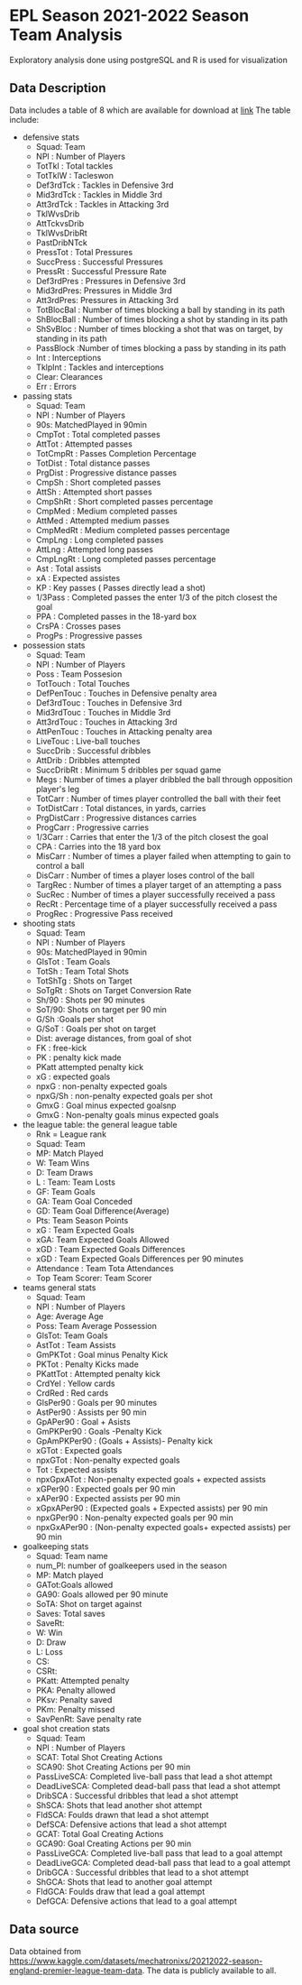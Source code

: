 # EPL Season 2021-2022 Season Team Analysis
Exploratory analysis done using postgreSQL and R is used for visualization

## Data Description
Data includes a table of 8 which are available for download at [link]()
The table include:
- defensive stats
  - Squad: Team
  - NPl : Number of Players
  - TotTkl : Total tackles
  - TotTklW : Tacleswon
  - Def3rdTck : Tackles in Defensive 3rd
  - Mid3rdTck : Tackles in Middle 3rd
  - Att3rdTck : Tackles in Attacking 3rd
  - TklWvsDrib
  - AttTckvsDrib
  - TklWvsDribRt
  - PastDribNTck
  - PressTot : Total Pressures
  - SuccPress : Successful Pressures
  - PressRt : Successful Pressure Rate
  - Def3rdPres : Pressures in Defensive 3rd
  - Mid3rdPres: Pressures in Middle 3rd
  - Att3rdPres: Pressures in Attacking 3rd
  - TotBlocBal : Number of times blocking a ball by standing in its path
  - ShBlocBall : Number of times blocking a shot by standing in its path
  - ShSvBloc : Number of times blocking a shot that was on target, by standing in its path
  - PassBlock :Number of times blocking a pass by standing in its path
  - Int : Interceptions
  - TklpInt : Tackles and interceptions
  - Clear: Clearances
  - Err : Errors
- passing  stats
  - Squad: Team
  - NPl : Number of Players
  - 90s: MatchedPlayed in 90min
  - CmpTot : Total completed passes
  - AttTot : Attempted passes
  - TotCmpRt : Passes Completion Percentage
  - TotDist : Total distance passes
  - PrgDist : Progressive distance passes
  - CmpSh : Short completed passes
  - AttSh : Attempted short passes
  - CmpShRt : Short completed passes percentage
  - CmpMed : Medium completed passes
  - AttMed : Attempted medium passes
  - CmpMedRt : Medium completed passes percentage
  - CmpLng : Long completed passes
  - AttLng : Attempted long passes
  - CmpLngRt : Long completed passes percentage
  - Ast : Total assists
  - xA : Expected assistes
  - KP : Key passes ( Passes directly lead a shot)
  - 1/3Pass : Completed passes the enter 1/3 of the pitch closest the goal
  - PPA : Completed passes in the 18-yard box
  - CrsPA : Crosses pases
  - ProgPs : Progressive passes
- possession stats
  - Squad: Team
  - NPl : Number of Players
  - Poss : Team Possesion
  - TotTouch : Total Touches
  - DefPenTouc : Touches in Defensive penalty area
  - Def3rdTouc : Touches in Defensive 3rd
  - Mid3rdTouc : Touches in Middle 3rd
  - Att3rdTouc : Touches in Attacking 3rd
  - AttPenTouc : Touches in Attacking penalty area
  - LiveTouc : Live-ball touches
  - SuccDrib : Successful dribbles
  - AttDrib : Dribbles attempted
  - SuccDribRt : Minimum 5 dribbles per squad game
  - Megs : Number of times a player dribbled the ball through opposition player's leg
  - TotCarr : Number of times player controlled the ball with their feet
  - TotDistCarr : Total distances, in yards, carries
  - PrgDistCarr : Progressive distances carries
  - ProgCarr : Progressive carries
  - 1/3Carr : Carries that enter the 1/3 of the pitch closest the goal
  - CPA : Carries into the 18 yard box
  - MisCarr : Number of times a player failed when attempting to gain to control a ball
  - DisCarr : Number of times a player loses control of the ball
  - TargRec : Number of times a player target of an attempting a pass
  - SucRec : Number of times a player successfully received a pass
  - RecRt : Percentage time of a player successfully received a pass
  - ProgRec : Progressive Pass received
- shooting stats
  - Squad: Team
  - NPl : Number of Players
  - 90s: MatchedPlayed in 90min
  - GlsTot : Team Goals
  - TotSh : Team Total Shots
  - TotShTg : Shots on Target
  - SoTgRt : Shots on Target Conversion Rate
  - Sh/90 : Shots per 90 minutes
  - SoT/90: Shots on target per 90 min
  - G/Sh :Goals per shot
  - G/SoT : Goals per shot on target
  - Dist: average distances, from goal of shot
  - FK : free-kick
  - PK : penalty kick made
  - PKatt attempted penalty kick
  - xG : expected goals
  - npxG : non-penalty expected goals
  - npxG/Sh : non-penalty expected goals per shot
  - GmxG : Goal minus expected goalsnp
  - GmxG : Non-penalty goals minus expected goals
- the league table: the general league table
  - Rnk = League rank
  - Squad: Team
  - MP: Match Played
  - W: Team Wins
  - D: Team Draws
  - L : Team: Team Losts
  - GF: Team Goals
  - GA: Team Goal Conceded
  - GD: Team Goal Difference(Average)
  - Pts: Team Season Points
  - xG : Team Expected Goals
  - xGA: Team Expected Goals Allowed
  - xGD : Team Expected Goals Differences
  - xGD : Team Expected Goals Differences per 90 minutes
  - Attendance : Team Tota Attendances
  - Top Team Scorer: Team Scorer
- teams general stats
  - Squad: Team
  - NPl : Number of Players
  - Age: Average Age
  - Poss: Team Average Possession
  - GlsTot: Team Goals
  - AstTot : Team Assists
  - GmPKTot : Goal minus Penalty Kick
  - PKTot : Penalty Kicks made
  - PKattTot : Attempted penalty kick
  - CrdYel : Yellow cards
  - CrdRed : Red cards
  - GlsPer90 : Goals per 90 minutes
  - AstPer90 : Assists per 90 min
  - GpAPer90 : Goal + Asists
  - GmPKPer90 : Goals -Penalty Kick
  - GpAmPKPer90 : (Goals + Assists)- Penalty kick
  - xGTot : Expected goals
  - npxGTot : Non-penalty expected goals
  - Tot : Expected assists
  - npxGpxATot : Non-penalty expected goals + expected assists
  - xGPer90 : Expected goals per 90 min
  - xAPer90 : Expected assists per 90 min
  - xGpxAPer90 : (Expected goals + Expected assists) per 90 min
  - npxGPer90 : Non-penalty expected goals per 90 min
  - npxGxAPer90 : (Non-penalty expected goals+ expected assists) per 90 min
- goalkeeping stats
  - Squad: Team name
  - num_Pl: number of goalkeepers used in the season
  - MP: Match played
  - GATot:Goals allowed
  - GA90: Goals allowed per 90 minute
  - SoTA: Shot on target against
  - Saves: Total saves
  - SaveRt:
  - W: Win
  - D: Draw
  - L: Loss
  - CS: 
  - CSRt:
  - PKatt: Attempted penalty
  - PKA: Penalty allowed
  - PKsv: Penalty saved
  - PKm: Penalty missed
  - SavPenRt: Save penalty rate
- goal shot creation stats
  - Squad: Team
  - NPl : Number of Players
  - SCAT: Total Shot Creating Actions
  - SCA90: Shot Creating Actions per 90 min
  - PassLiveSCA: Completed live-ball pass that lead a shot attempt
  - DeadLiveSCA: Completed dead-ball pass that lead a shot attempt
  - DribSCA : Successful dribbles that lead a shot attempt
  - ShSCA: Shots that lead another shot attempt
  - FldSCA: Foulds drawn that lead a shot attempt
  - DefSCA: Defensive actions that lead a shot attempt
  - GCAT: Total Goal Creating Actions
  - GCA90: Goal Creating Actions per 90 min
  - PassLiveGCA: Completed live-ball pass that lead to a goal attempt
  - DeadLiveGCA: Completed dead-ball pass that lead to a goal attempt
  - DribGCA : Successful dribbles that lead to a shot attempt
  - ShGCA: Shots that lead to another goal attempt
  - FldGCA: Foulds draw that lead a goal attempt
  - DefGCA: Defensive actions that lead to a goal attempt




## Data source
Data obtained from https://www.kaggle.com/datasets/mechatronixs/20212022-season-england-premier-league-team-data.
The data is publicly available to all.

